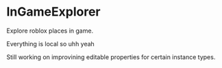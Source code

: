 # InGameExplorer
Explore roblox places in game.

Everything is local so uhh yeah

Still working on improvining editable properties for certain instance types.
